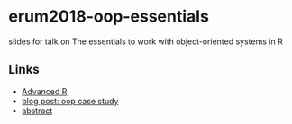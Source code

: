 # erum2018-oop-essentials
slides for talk on The essentials to work with object-oriented systems in R

## Links

- [Advanced R](https://adv-r.hadley.nz/oo.html)
- [blog post: oop case study](https://www.ildiczeller.com/2018/04/02/investigating-difftime-behavior/)
- [abstract](http://2018.erum.io/#talk-2-83)

